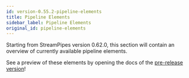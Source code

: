 ```yaml
---
id: version-0.55.2-pipeline-elements
title: Pipeline Elements
sidebar_label: Pipeline Elements
original_id: pipeline-elements
---
```


Starting from StreamPipes version 0.62.0, this section will contain an overview of currently available pipeline elements.

See a preview of these elements by opening the docs of the [pre-release version](next/pipeline-elements)!
